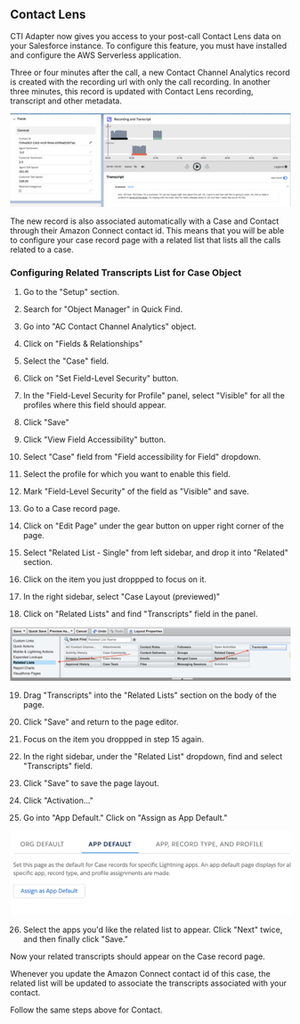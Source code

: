 <h2 class="toc">Contact Lens</h2>

CTI Adapter now gives you access to your post-call Contact Lens data on your Salesforce instance. To configure this feature, you must have installed and configure the AWS Serverless application.

Three or four minutes after the call, a new Contact Channel Analytics record is created with the recording url with only the call recording. In another three minutes, this record is updated with Contact Lens recording, transcript and other metadata.

<img src="../media/cca-contact-lens-01.png" />

The new record is also associated automatically with a Case and Contact through their Amazon Connect contact id. This means that you will be able to configure your case record page with a related list that lists all the calls related to a case.

<h3 class="toc">Configuring Related Transcripts List for Case Object</h2>

1. Go to the "Setup" section.

2. Search for "Object Manager" in Quick Find.

3. Go into "AC Contact Channel Analytics" object.

4. Click on "Fields & Relationships"

5. Select the "Case" field.

6. Click on "Set Field-Level Security" button.

7. In the "Field-Level Security for Profile" panel, select "Visible" for all the profiles where this field should appear.

8. Click "Save"

9. Click "View Field Accessibility" button.

10. Select "Case" field from "Field accessibility for Field" dropdown.

11. Select the profile for which you want to enable this field.

12. Mark "Field-Level Security" of the field as "Visible" and save.

13. Go to a Case record page.

14. Click on "Edit Page" under the gear button on upper right corner of the page.

15. Select "Related List - Single" from left sidebar, and drop it into "Related" section.

16. Click on the item you just droppped to focus on it.

17. In the right sidebar, select "Case Layout (previewed)"

18. Click on "Related Lists" and find "Transcripts" field in the panel.

<img src="../media/cca-related-list-05.png" />

19. Drag "Transcripts" into the "Related Lists" section on the body of the page.

20. Click "Save" and return to the page editor.

21. Focus on the item you droppped in step 15 again.

22. In the right sidebar, under the "Related List" dropdown, find and select "Transcripts" field.

23. Click "Save" to save the page layout.

24. Click "Activation..."

25. Go into "App Default." Click on "Assign as App Default."

<img src="../media/cca-related-list-10.png" />

26. Select the apps you'd like the related list to appear. Click "Next" twice, and then finally click "Save."

Now your related transcripts should appear on the Case record page.

Whenever you update the Amazon Connect contact id of this case, the related list will be updated to associate the transcripts associated with your contact.

Follow the same steps above for Contact.
